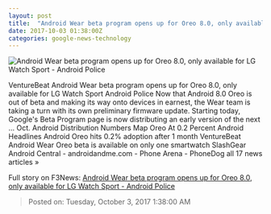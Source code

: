 ```yaml
---
layout: post
title:  "Android Wear beta program opens up for Oreo 8.0, only available for LG Watch Sport - Android Police"
date: 2017-10-03 01:38:00Z
categories: google-news-technology
---
```


![Android Wear beta program opens up for Oreo 8.0, only available for LG Watch Sport - Android Police](http://www.androidpolice.com/wp-content/uploads/2017/10/nexus2cee_wearoreo.png)

VentureBeat Android Wear beta program opens up for Oreo 8.0, only available for LG Watch Sport Android Police Now that Android 8.0 Oreo is out of beta and making its way onto devices in earnest, the Wear team is taking a turn with its own preliminary firmware update. Starting today, Google's Beta Program page is now distributing an early version of the next ... Oct. Android Distribution Numbers Map Oreo At 0.2 Percent Android Headlines Android Oreo hits 0.2% adoption after 1 month VentureBeat Android Wear Oreo beta is available on only one smartwatch SlashGear Android Central - androidandme.com - Phone Arena - PhoneDog all 17 news articles »


Full story on F3News: [Android Wear beta program opens up for Oreo 8.0, only available for LG Watch Sport - Android Police](http://www.f3nws.com/n/PMjGd)

> Posted on: Tuesday, October 3, 2017 1:38:00 AM
